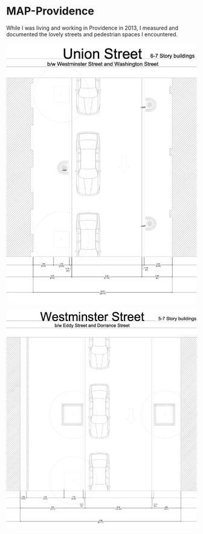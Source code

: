 # MAP-Providence
While I was living and working in Providence in 2013, I measured and documented the lovely streets and pedestrian spaces I encountered.


![Image1.png](imgs/union_bw.png)

![Image2.png](imgs/westminster_bw.png)